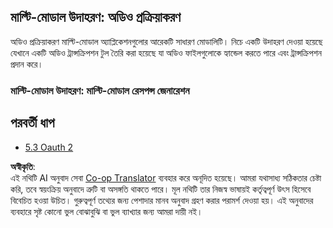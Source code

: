 <!--
CO_OP_TRANSLATOR_METADATA:
{
  "original_hash": "56238122f67d302188668cd1e0371d5c",
  "translation_date": "2025-07-14T00:12:32+00:00",
  "source_file": "05-AdvancedTopics/mcp-multi-modality/README.md",
  "language_code": "bn"
}
-->
## মাল্টি-মোডাল উদাহরণ: অডিও প্রক্রিয়াকরণ

অডিও প্রক্রিয়াকরণ মাল্টি-মোডাল অ্যাপ্লিকেশনগুলোর আরেকটি সাধারণ মোডালিটি। নিচে একটি উদাহরণ দেওয়া হয়েছে যেখানে একটি অডিও ট্রান্সক্রিপশন টুল তৈরি করা হয়েছে যা অডিও ফাইলগুলোকে হ্যান্ডেল করতে পারে এবং ট্রান্সক্রিপশন প্রদান করে।

### মাল্টি-মোডাল উদাহরণ: মাল্টি-মোডাল রেসপন্স জেনারেশন

## পরবর্তী ধাপ

- [5.3 Oauth 2](../mcp-oauth2-demo/README.md)

**অস্বীকৃতি**:  
এই নথিটি AI অনুবাদ সেবা [Co-op Translator](https://github.com/Azure/co-op-translator) ব্যবহার করে অনূদিত হয়েছে। আমরা যথাসাধ্য সঠিকতার চেষ্টা করি, তবে স্বয়ংক্রিয় অনুবাদে ত্রুটি বা অসঙ্গতি থাকতে পারে। মূল নথিটি তার নিজস্ব ভাষায়ই কর্তৃত্বপূর্ণ উৎস হিসেবে বিবেচিত হওয়া উচিত। গুরুত্বপূর্ণ তথ্যের জন্য পেশাদার মানব অনুবাদ গ্রহণ করার পরামর্শ দেওয়া হয়। এই অনুবাদের ব্যবহারে সৃষ্ট কোনো ভুল বোঝাবুঝি বা ভুল ব্যাখ্যার জন্য আমরা দায়ী নই।